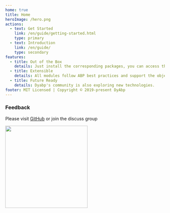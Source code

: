 ```yaml
---
home: true
title: Home
heroImage: /hero.png
actions:
  - text: Get Started
    link: /en/guide/getting-started.html
    type: primary
  - text: Introduction
    link: /en/guide/
    type: secondary
features:
  - title: Out of the Box
    details: Just install the corresponding packages, you can access the corresponding module functions, saving you a lot of development times.
  - title: Extensible
    details: All modules follow ABP best practices and support the object extension system to meet the hierarchical requirements of functions and vertical domains.
  - title: Future Ready
    details: Dyabp's community is also exploring new technologies.
footer: MIT Licensed | Copyright © 2019-present DyAbp
---
```


### Feedback

Please visit [GitHub](https://github.com/dyabp/dyabp) or join the discuss group

<img src="https://dyabp.github.io/dyabp-qq.png" width="260" />
